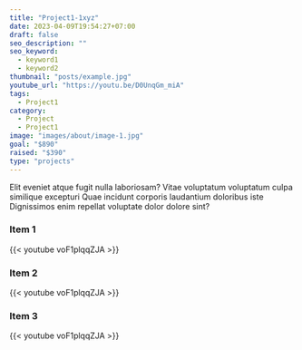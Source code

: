```yaml
---
title: "Project1-1xyz"
date: 2023-04-09T19:54:27+07:00
draft: false
seo_description: ""
seo_keyword:
  - keyword1
  - keyword2
thumbnail: "posts/example.jpg"
youtube_url: "https://youtu.be/D0UnqGm_miA"
tags:
  - Project1
category:
  - Project
  - Project1
image: "images/about/image-1.jpg"
goal: "$890"
raised: "$390"
type: "projects"
---
```


Elit eveniet atque fugit nulla laboriosam? Vitae voluptatum voluptatum culpa
similique excepturi Quae incidunt corporis laudantium doloribus iste
Dignissimos enim repellat voluptate dolor dolore sint?

### Item 1
{{< youtube voF1plqqZJA >}}

### Item 2
{{< youtube voF1plqqZJA >}}

### Item 3
{{< youtube voF1plqqZJA >}}
